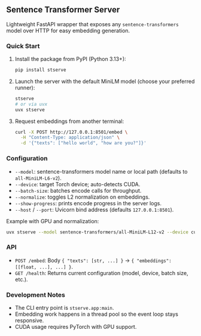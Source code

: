 ## Sentence Transformer Server

Lightweight FastAPI wrapper that exposes any `sentence-transformers` model over HTTP for easy embedding generation.

### Quick Start

1. Install the package from PyPI (Python 3.13+):
   ```bash
   pip install stserve
   ```
2. Launch the server with the default MiniLM model (choose your preferred runner):
   ```bash
   stserve
   # or via uvx
   uvx stserve
   ```
3. Request embeddings from another terminal:
   ```bash
   curl -X POST http://127.0.0.1:8501/embed \
     -H "Content-Type: application/json" \
     -d '{"texts": ["hello world", "how are you?"]}'
   ```

### Configuration

- `--model`: sentence-transformers model name or local path (defaults to `all-MiniLM-L6-v2`).
- `--device`: target Torch device; auto-detects CUDA.
- `--batch-size`: batches encode calls for throughput.
- `--normalize`: toggles L2 normalization on embeddings.
- `--show-progress`: prints encode progress in the server logs.
- `--host` / `--port`: Uvicorn bind address (defaults `127.0.0.1:8501`).

Example with GPU and normalization:
```bash
uvx stserve --model sentence-transformers/all-MiniLM-L12-v2 --device cuda --normalize
```

### API

- `POST /embed`: Body `{ "texts": [str, ...] }` → `{ "embeddings": [[float, ...], ...] }`.
- `GET /health`: Returns current configuration (model, device, batch size, etc.).

### Development Notes

- The CLI entry point is `stserve.app:main`.
- Embedding work happens in a thread pool so the event loop stays responsive.
- CUDA usage requires PyTorch with GPU support.
